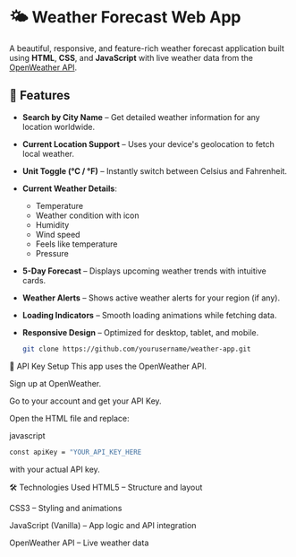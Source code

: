 # 🌤️ Weather Forecast Web App

A beautiful, responsive, and feature-rich weather forecast application built using **HTML**, **CSS**, and **JavaScript** with live weather data from the [OpenWeather API](https://openweathermap.org/api).

## 🚀 Features

- **Search by City Name** – Get detailed weather information for any location worldwide.
- **Current Location Support** – Uses your device's geolocation to fetch local weather.
- **Unit Toggle (°C / °F)** – Instantly switch between Celsius and Fahrenheit.
- **Current Weather Details**:
  - Temperature
  - Weather condition with icon
  - Humidity
  - Wind speed
  - Feels like temperature
  - Pressure
- **5-Day Forecast** – Displays upcoming weather trends with intuitive cards.
- **Weather Alerts** – Shows active weather alerts for your region (if any).
- **Loading Indicators** – Smooth loading animations while fetching data.
- **Responsive Design** – Optimized for desktop, tablet, and mobile.

  
   ```bash
   git clone https://github.com/yourusername/weather-app.git
   ```

🔑 API Key Setup
This app uses the OpenWeather API.

Sign up at OpenWeather.

Go to your account and get your API Key.

Open the HTML file and replace:

javascript
```bash
const apiKey = "YOUR_API_KEY_HERE
```
with your actual API key.

🛠️ Technologies Used
HTML5 – Structure and layout

CSS3 – Styling and animations

JavaScript (Vanilla) – App logic and API integration

OpenWeather API – Live weather data

